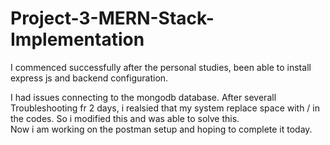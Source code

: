# Project-3-MERN-Stack-Implementation
I commenced successfully after the personal studies, been able to install express js and backend configuration. 

I had issues connecting to the mongodb database. After severall Troubleshooting fr 2 days, i realsied that my system replace space with / in the codes. So i modified this and was able to solve this.  
Now i am working on the postman setup and hoping to complete it today.